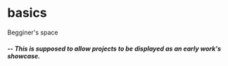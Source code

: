 # basics
Begginer's space
<h5> -- This is supposed to allow projects to be displayed as an early work's showcase.</h5>
